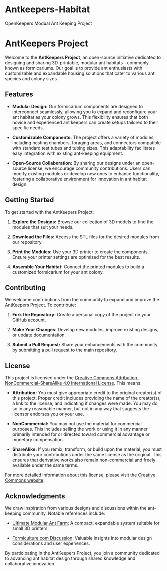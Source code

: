 # Antkeepers-Habitat
OpenKeepers Modual Ant Keeping Project

# AntKeepers Project

Welcome to the **AntKeepers Project**, an open-source initiative dedicated to designing and sharing 3D-printable, modular ant habitats—commonly known as formicariums. Our goal is to provide ant enthusiasts with customizable and expandable housing solutions that cater to various ant species and colony sizes.

## Features

- **Modular Design:** Our formicarium components are designed to interconnect seamlessly, allowing you to expand and reconfigure your ant habitat as your colony grows. This flexibility ensures that both novice and experienced ant keepers can create setups tailored to their specific needs.

- **Customizable Components:** The project offers a variety of modules, including nesting chambers, foraging areas, and connectors compatible with standard test tubes and tubing sizes. This adaptability facilitates easy integration with existing ant-keeping equipment.

- **Open-Source Collaboration:** By sharing our designs under an open-source license, we encourage community contributions. Users can modify existing modules or develop new ones to enhance functionality, fostering a collaborative environment for innovation in ant habitat design.

## Getting Started

To get started with the AntKeepers Project:

1. **Explore the Designs:** Browse our collection of 3D models to find the modules that suit your needs.

2. **Download the Files:** Access the STL files for the desired modules from our repository.

3. **Print the Modules:** Use your 3D printer to create the components. Ensure your printer settings are optimized for the best results.

4. **Assemble Your Habitat:** Connect the printed modules to build a customized formicarium for your ant colony.

## Contributing

We welcome contributions from the community to expand and improve the AntKeepers Project. To contribute:

1. **Fork the Repository:** Create a personal copy of the project on your GitHub account.

2. **Make Your Changes:** Develop new modules, improve existing designs, or update documentation.

3. **Submit a Pull Request:** Share your enhancements with the community by submitting a pull request to the main repository.

## License

This project is licensed under the [Creative Commons Attribution-NonCommercial-ShareAlike 4.0 International License](LICENSE). This means:

- **Attribution:** You must give appropriate credit to the original creator(s) of this project. Proper credit includes providing the name of the creator(s), a link to the license, and indicating if changes were made. You may do so in any reasonable manner, but not in any way that suggests the licensor endorses you or your use.

- **NonCommercial:** You may not use the material for commercial purposes. This includes selling the work or using it in any manner primarily intended for or directed toward commercial advantage or monetary compensation.

- **ShareAlike:** If you remix, transform, or build upon the material, you must distribute your contributions under the same license as the original. This ensures that derivative works also remain non-commercial and freely available under the same terms.

For more detailed information about this license, please visit the [Creative Commons website](https://creativecommons.org/licenses/by-nc-sa/4.0/).

## Acknowledgments

We draw inspiration from various designs and discussions within the ant-keeping community. Notable references include:

- [Ultimate Modular Ant Farm](https://www.printables.com/model/211105-ultimate-modular-ant-farm-formicarium): A compact, expandable system suitable for small 3D printers.

- [Formiculture.com Discussion](https://www.formiculture.com/topic/7631-learning-as-i-go-3d-printing-nests/): Valuable insights into modular design considerations and user experiences.

By participating in the AntKeepers Project, you join a community dedicated to advancing ant habitat design through shared knowledge and collaborative innovation.
